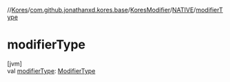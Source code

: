 //[Kores](../../../../index.md)/[com.github.jonathanxd.kores.base](../../index.md)/[KoresModifier](../index.md)/[NATIVE](index.md)/[modifierType](modifier-type.md)

# modifierType

[jvm]\
val [modifierType](modifier-type.md): [ModifierType](../../-modifier-type/index.md)
